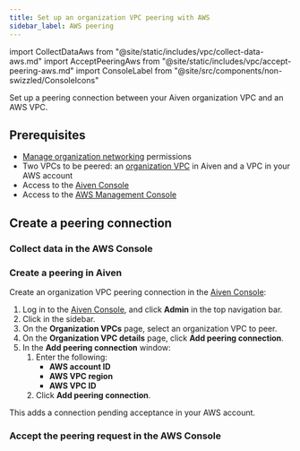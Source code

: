 ```yaml
---
title: Set up an organization VPC peering with AWS
sidebar_label: AWS peering
---
```


import CollectDataAws from "@site/static/includes/vpc/collect-data-aws.md"
import AcceptPeeringAws from "@site/static/includes/vpc/accept-peering-aws.md"
import ConsoleLabel from "@site/src/components/non-swizzled/ConsoleIcons"

Set up a peering connection between your Aiven organization VPC and an AWS VPC.

## Prerequisites

- [Manage organization networking](/docs/platform/concepts/permissions#organization-permissions)
  permissions
- Two VPCs to be peered: an
  [organization VPC](/docs/platform/howto/manage-organization-vpc#create-an-organization-vpc)
  in Aiven and a VPC in your AWS account
- Access to the [Aiven Console](https://console.aiven.io/)
- Access to the [AWS Management Console](https://console.aws.amazon.com)

## Create a peering connection

### Collect data in the AWS Console

<CollectDataAws/>

### Create a peering in Aiven

Create an organization VPC peering connection in the [Aiven Console](https://console.aiven.io/):

1. Log in to the [Aiven Console](https://console.aiven.io/), and click **Admin** in the
   top navigation bar.
1. Click <ConsoleLabel name="organizationvpcs"/> in the sidebar.
1. On the **Organization VPCs** page, select an organization VPC to peer.
1. On the **Organization VPC details** page, click **Add peering connection**.
1. In the **Add peering connection** window:
   1. Enter the following:
      - **AWS account ID**
      - **AWS VPC region**
      - **AWS VPC ID**
   1. Click **Add peering connection**.

This adds a connection pending acceptance in your AWS account.

### Accept the peering request in the AWS Console

<AcceptPeeringAws/>
